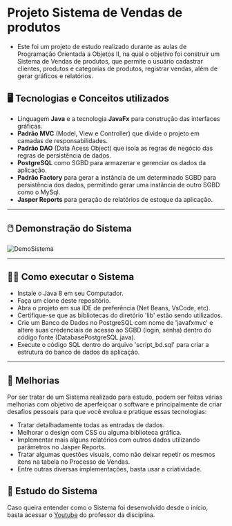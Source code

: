# Projeto Sistema de Vendas de produtos


* Este foi um projeto de estudo realizado durante as aulas de Programação Orientada a Objetos II, na qual o objetivo foi construir um Sistema de Vendas de produtos, que permite o usuário cadastrar clientes, produtos e categorias de produtos, registrar vendas, além de gerar gráficos e relatórios.

## :desktop_computer: Tecnologias e Conceitos utilizados 
- Linguagem **Java** e a tecnologia **JavaFx** para construção das interfaces gráficas. 
- **Padrão MVC** (Model, View e Controller) que divide o projeto em camadas de responsabilidades. 
- **Padrão DAO** (Data Acess Object) que isola as regras de negócio das regras de persistência de dados.
- **PostgreSQL** como SGBD para armazenar e gerenciar os dados da aplicação.
- **Padrão Factory** para gerar a instância de um determinado SGBD para persistência dos dados, permitindo gerar uma instância de outro SGBD como o MySql.  
- **Jasper Reports** para geração de relatórios de estoque da aplicação.

---

## :computer_mouse: Demonstração do Sistema

![DemoSistema](https://user-images.githubusercontent.com/101357910/174904361-645b8801-fb90-4fea-9541-409bd79e9f65.gif)

---

## :man_technologist: Como executar o Sistema

- Instale o Java 8 em seu Computador.
- Faça um clone deste repositório.
- Abra o projeto em sua IDE de preferência (Net Beans, VsCode, etc).
- Certifique-se que as bibliotecas do diretório 'lib' estão sendo utilizados.
- Crie um Banco de Dados no PostgreSQL com nome de 'javafxmvc' e altere suas credenciais de acesso ao SGBD (login, senha) dentro do código fonte (DatabasePostgreSQL.java).
- Execute o código SQL dentro do arquivo 'script_bd.sql' para criar a estrutura do banco de dados da aplicação. 

---

## :wrench: Melhorias
Por ser tratar de um Sistema realizado para estudo, podem ser feitas várias melhorias com objetivo de aperfeiçoar o software e principalmente de criar desafios pessoais para que você evolua e pratique essas tecnologias:
- Tratar detalhadamente todas as entradas de dados.
- Melhorar o design com CSS ou alguma biblioteca gráfica.
- Implementar mais alguns relatórios com outros dados utilizando parâmetros no Jasper Reports.
- Tratar algumas questões visuais, como não deixar repetir os mesmos itens na tabela no Processo de Vendas.
- Entre outras diversas implementações, basta usar a criatividade.

## :book: Estudo do Sistema
Caso queira entender como o Sistema foi desenvolvido desde o início, basta acessar o [Youtube](https://www.youtube.com/watch?v=_Ke7CiTdmiI&list=PL-mvLy2ws8ILNrs8jtEAwaZMxDZvlMj48) do professor da disciplina.
